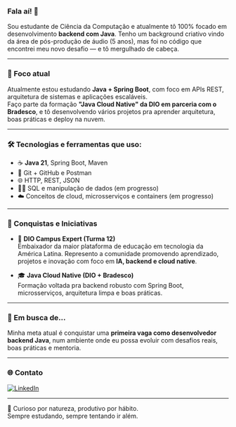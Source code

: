 ### Fala aí! 👋

Sou estudante de Ciência da Computação e atualmente tô 100% focado em desenvolvimento **backend com Java**. Tenho um background criativo vindo da área de pós-produção de áudio (5 anos), mas foi no código que encontrei meu novo desafio — e tô mergulhado de cabeça.

---

### 🚀 Foco atual
Atualmente estou estudando **Java + Spring Boot**, com foco em APIs REST, arquitetura de sistemas e aplicações escaláveis.  
Faço parte da formação **"Java Cloud Native" da DIO em parceria com o Bradesco**, e tô desenvolvendo vários projetos pra aprender arquitetura, boas práticas e deploy na nuvem.

---

### 🛠️ Tecnologias e ferramentas que uso:
- ☕ **Java 21**, Spring Boot, Maven
- 🧰 Git + GitHub e Postman
- 🌐 HTTP, REST, JSON
- 🧑‍💻 SQL e manipulação de dados (em progresso)
- ☁️ Conceitos de cloud, microsserviços e containers (em progresso)

---

### 🏅 Conquistas e Iniciativas

- 🚀 **DIO Campus Expert (Turma 12)**  
  Embaixador da maior plataforma de educação em tecnologia da América Latina. Represento a comunidade promovendo aprendizado, projetos e inovação com foco em **IA, backend e cloud native**.

- 🎓 **Java Cloud Native (DIO + Bradesco)**  
  Formação voltada pra backend robusto com Spring Boot, microsserviços, arquitetura limpa e boas práticas.

---

### 🎯 Em busca de...
Minha meta atual é conquistar uma **primeira vaga como desenvolvedor backend Java**, num ambiente onde eu possa evoluir com desafios reais, boas práticas e mentoria.

---

### 🌐 Contato
[![LinkedIn](https://img.shields.io/badge/-LinkedIn-0A66C2?style=flat-square&logo=linkedin&logoColor=white)]([https://www.linkedin.com/in/seu-usuario](https://www.linkedin.com/in/vin%C3%ADcius-bas%C3%ADlio-93481b254/))

---

🧠 Curioso por natureza, produtivo por hábito.  
Sempre estudando, sempre tentando ir além.
